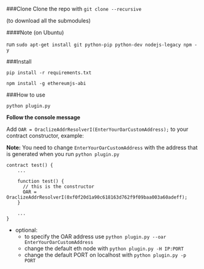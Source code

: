 ###Clone
Clone the repo with `git clone --recursive`

(to download all the submodules)

####Note
(on Ubuntu)

run `sudo apt-get install git python-pip python-dev nodejs-legacy npm -y`

###Install
```
pip install -r requirements.txt
```
```
npm install -g ethereumjs-abi
```

###How to use
```
python plugin.py
```

**Follow the console message**

Add `OAR = OraclizeAddrResolverI(EnterYourOarCustomAddress);` to your contract constructor, example:

**Note:** You need to change `EnterYourOarCustomAddress` with the address that is generated when you run `python plugin.py`
```
contract test() {
    ...
    
    function test() {
      // this is the constructor
      OAR = OraclizeAddrResolverI(0xf0f20d1a90c618163d762f9f09baa003a60adeff);
    }
  
    ...
}
```


* optional:
  * to specify the OAR address use `python plugin.py --oar EnterYourOarCustomAddress`
  * change the default eth node with `python plugin.py -H IP:PORT`
  * change the default PORT on localhost with `python plugin.py -p PORT`



  
